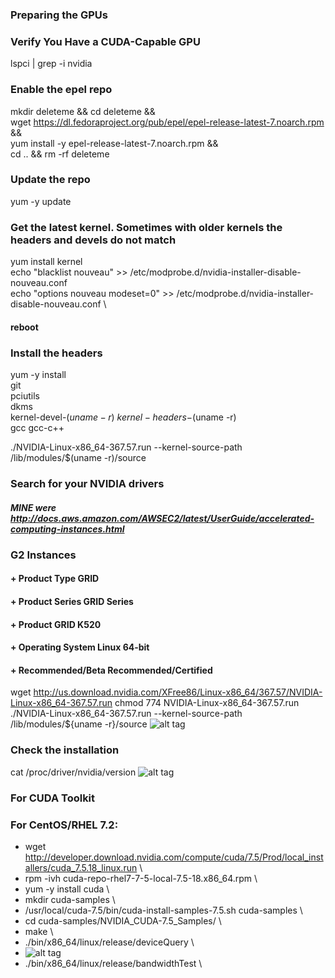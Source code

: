 ### Preparing the GPUs

### Verify You Have a CUDA-Capable GPU
lspci | grep -i nvidia

### Enable the epel repo
mkdir deleteme && cd deleteme && \
wget https://dl.fedoraproject.org/pub/epel/epel-release-latest-7.noarch.rpm && \
yum install -y epel-release-latest-7.noarch.rpm && \
cd .. && rm -rf deleteme

### Update the repo
yum -y update

### Get the latest kernel. Sometimes with older kernels the headers and devels do not match
yum install kernel \
echo "blacklist nouveau" >> /etc/modprobe.d/nvidia-installer-disable-nouveau.conf \
echo "options nouveau modeset=0" >> /etc/modprobe.d/nvidia-installer-disable-nouveau.conf \

#### reboot

### Install the headers
yum -y install \
    git \
    pciutils \
    dkms \
    kernel-devel-$(uname -r) \
    kernel-headers-$(uname -r) \
    gcc gcc-c++

./NVIDIA-Linux-x86_64-367.57.run --kernel-source-path /lib/modules/$(uname -r)/source

### Search for your NVIDIA drivers
##### MINE were http://docs.aws.amazon.com/AWSEC2/latest/UserGuide/accelerated-computing-instances.html
### G2 Instances
#### +  Product Type	GRID
#### +  Product Series	GRID Series
#### +  Product	GRID K520
#### +  Operating System	Linux 64-bit
#### +  Recommended/Beta	Recommended/Certified
wget http://us.download.nvidia.com/XFree86/Linux-x86_64/367.57/NVIDIA-Linux-x86_64-367.57.run
chmod 774 NVIDIA-Linux-x86_64-367.57.run
./NVIDIA-Linux-x86_64-367.57.run --kernel-source-path /lib/modules/${uname -r}/source
![alt tag](https://github.com/WhiteFangBuck/CDSW-DL/blob/master/scripts/caffe-install/images/pic4.png)

### Check the installation
cat /proc/driver/nvidia/version
![alt tag](https://github.com/WhiteFangBuck/CDSW-DL/blob/master/scripts/caffe-install/images/pic5.png)

### For CUDA Toolkit
### For CentOS/RHEL 7.2: 
+   wget http://developer.download.nvidia.com/compute/cuda/7.5/Prod/local_installers/cuda_7.5.18_linux.run \
+   rpm -ivh cuda-repo-rhel7-7-5-local-7.5-18.x86_64.rpm \
+   yum -y install cuda \
+   mkdir cuda-samples \
+   /usr/local/cuda-7.5/bin/cuda-install-samples-7.5.sh cuda-samples \
+   cd cuda-samples/NVIDIA_CUDA-7.5_Samples/ \
+   make \
+   ./bin/x86_64/linux/release/deviceQuery \
+   ![alt tag](https://github.com/WhiteFangBuck/CDSW-DL/blob/master/scripts/caffe-install/images/pic7.png)
+   ./bin/x86_64/linux/release/bandwidthTest \

